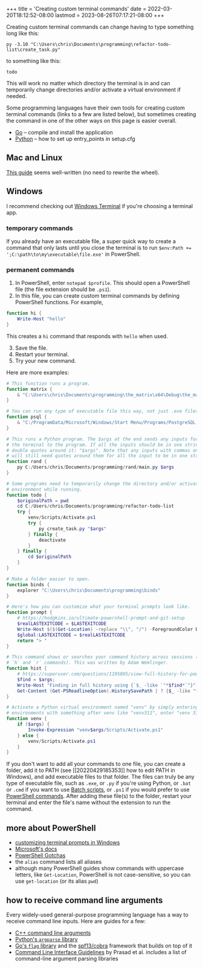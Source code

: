 +++
title = 'Creating custom terminal commands'
date = 2022-03-20T18:12:52-08:00
lastmod = 2023-08-26T07:17:21-08:00
+++

Creating custom terminal commands can change having to type something long like this:

`py -3.10 "C:\Users\chris\Documents\programming\refactor-todo-list\create_task.py"`

to something like this:

`todo`

This will work no matter which directory the terminal is in and can temporarily change directories and/or activate a virtual environment if needed.

Some programming languages have their own tools for creating custom terminal commands (links to a few are listed below), but sometimes creating the command in one of the other ways on this page is easier overall.

* [Go](https://go.dev/doc/tutorial/compile-install) – compile and install the application
* [Python](https://stackoverflow.com/questions/48884796/how-to-set-up-entry-points-in-setup-cfg) – how to set up entry_points in setup.cfg

## Mac and Linux

[This guide](https://medium.com/devnetwork/how-to-create-your-own-custom-terminal-commands-c5008782a78e) seems well-written (no need to rewrite the wheel).

## Windows

I recommend checking out [Windows Terminal](https://aka.ms/terminal) if you're choosing a terminal app.

### temporary commands

If you already have an executable file, a super quick way to create a command that only lasts until you close the terminal is to run `$env:Path += ';C:\path\to\my\executable\file.exe'` in PowerShell.

### permanent commands

1. In PowerShell, enter `notepad $profile`. This should open a PowerShell file (the file extension should be `.ps1`).
2. In this file, you can create custom terminal commands by defining PowerShell functions. For example,

```powershell
function hi {
    Write-Host "hello"
}
```

This creates a `hi` command that responds with `hello` when used.

3. Save the file.
4. Restart your terminal.
5. Try your new command.

Here are more examples:

```powershell
# This function runs a program.
function matrix {
    & "C:\Users\chris\Documents\programming\the_matrix\x64\Debug\the_matrix.exe"
}

# You can run any type of executable file this way, not just .exe files.
function psql {
    & "C:/ProgramData/Microsoft/Windows/Start Menu/Programs/PostgreSQL 15/SQL Shell (psql).lnk"
}

# This runs a Python program. The $args at the end sends any inputs for the command from
# the terminal to the program. If all the inputs should be in one string, you can put
# double quotes around it: "$args". Note that any inputs with commas on the command-line
# will still need quotes around them for all the input to be in one string.
function rand {
    py C:/Users/chris/Documents/programming/rand/main.py $args
}

# Some programs need to temporarily change the directory and/or activate a virtual
# environment while running.
function todo {
    $originalPath = pwd
    cd C:/Users/chris/Documents/programming/refactor-todo-list
    try {
        venv/Scripts/Activate.ps1
        try {
            py create_task.py "$args"
        } finally {
            deactivate
        }
    } finally {
        cd $originalPath
    }
}

# Make a folder easier to open.
function binds {
    explorer "C:\Users\chris\Documents\programming\binds"
}

# Here's how you can customize what your terminal prompts look like.
function prompt {
    # https://hodgkins.io/ultimate-powershell-prompt-and-git-setup
    $realLASTEXITCODE = $LASTEXITCODE
    Write-Host $($(Get-Location) -replace "\\", "/") -ForegroundColor Blue
    $global:LASTEXITCODE = $realLASTEXITCODE
    return "> "
}

# This command shows or searches your command history across sessions (unlike the built-in
# `h` and `r` commands). This was written by Adam Wemlinger.
function hist {
    # https://superuser.com/questions/1195895/view-full-history-for-powershell-not-just-current-session
    $find = $args; 
    Write-Host "Finding in full history using {`$_ -like `"*$find*`"}"; 
    Get-Content (Get-PSReadlineOption).HistorySavePath | ? {$_ -like "*$find*"} | Get-Unique | more 
}

# Activate a Python virtual environment named "venv" by simply entering "venv". For
# environments with something after venv like "venv311", enter "venv 311".
function venv {
    if ($args) {
        Invoke-Expression "venv$args/Scripts/Activate.ps1"
    } else {
        venv/Scripts/Activate.ps1
    }
}
```

If you don't want to add all your commands to one file, you can create a folder, add it to PATH (see [[20220429185353]] how to edit PATH in Windows), and add executable files to that folder. The files can truly be any type of executable file, such as `.exe`, or `.py` if you're using Python, or `.bat` or `.cmd` if you want to use [Batch scripts](https://www.tutorialspoint.com/batch_script/batch_script_quick_guide.htm), or `.ps1` if you would prefer to use [PowerShell commands](https://devblogs.microsoft.com/scripting/table-of-basic-powershell-commands/). After adding these file(s) to the folder, restart your terminal and enter the file's name without the extension to run the command.

## more about PowerShell

* [customizing terminal prompts in Windows](/customizing-terminal-prompts-in-windows)
* [Microsoft's docs](https://learn.microsoft.com/en-us/powershell/module/microsoft.powershell.core/about/about_profiles?view=powershell-7.3)
* [PowerShell Gotchas](https://stackoverflow.com/questions/803521/powershell-pitfalls/69644807#69644807)
* the `alias` command lists all aliases
* although many PowerShell guides show commands with uppercase letters, like `Get-Location`, PowerShell is not case-sensitive, so you can use `get-location` (or its alias `pwd`)

## how to receive command line arguments

Every widely-used general-purpose programming language has a way to receive command line inputs. Here are guides for a few:

* [C++ command line arguments](/cpp-command-line-arguments)
* [Python's `argparse` library](https://docs.python.org/3/library/argparse.html)
* [Go's `flag` library](https://pkg.go.dev/flag) and the [spf13/cobra](https://github.com/spf13/cobra) framework that builds on top of it
* [Command Line Interface Guidelines](https://clig.dev/) by Prasad et al. includes a list of command-line argument parsing libraries
